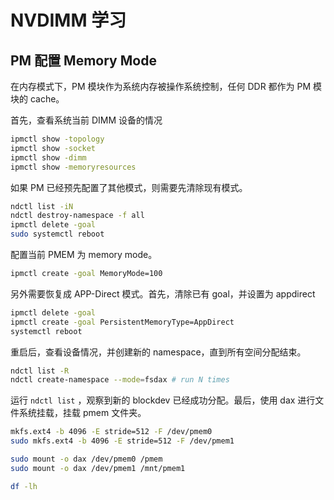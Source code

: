 # NVDIMM 学习

## PM 配置 Memory Mode

在内存模式下，PM 模块作为系统内存被操作系统控制，任何 DDR 都作为 PM 模块的 cache。

首先，查看系统当前 DIMM 设备的情况

```bash
ipmctl show -topology
ipmctl show -socket
ipmctl show -dimm 
ipmctl show -memoryresources
```

如果 PM 已经预先配置了其他模式，则需要先清除现有模式。

```bash
ndctl list -iN
ndctl destroy-namespace -f all
ipmctl delete -goal
sudo systemctl reboot
```

配置当前 PMEM 为 memory mode。

```bash
ipmctl create -goal MemoryMode=100
```

另外需要恢复成 APP-Direct 模式。首先，清除已有 goal，并设置为 appdirect

```bash
ipmctl delete -goal
ipmctl create -goal PersistentMemoryType=AppDirect
systemctl reboot
```

重启后，查看设备情况，并创建新的 namespace，直到所有空间分配结束。

```bash
ndctl list -R
ndctl create-namespace --mode=fsdax # run N times
```

运行 `ndctl list` ，观察到新的 blockdev 已经成功分配。最后，使用 dax 进行文件系统挂载，挂载 pmem 文件夹。

```bash
mkfs.ext4 -b 4096 -E stride=512 -F /dev/pmem0
sudo mkfs.ext4 -b 4096 -E stride=512 -F /dev/pmem1

sudo mount -o dax /dev/pmem0 /pmem
sudo mount -o dax /dev/pmem1 /mnt/pmem1

df -lh
```

